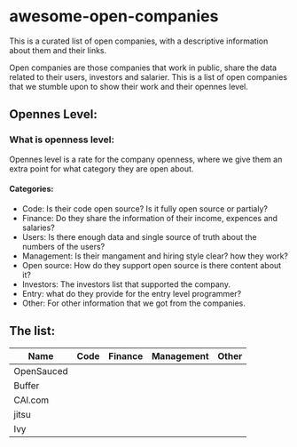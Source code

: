 # awesome-open-companies
This is a curated list of open companies, with a descriptive information about them and their links. 

Open companies are those companies that work in public, share the data related to their users, investors and salarier. This is a list of open companies that we stumble upon to show their work and their opennes level. 

## Opennes Level: 

### What is openness level: 

Opennes level is a rate for the company openness, where we give them an extra point for what category they are open about. 

#### Categories:

- Code: Is their code open source? Is it fully open source or partialy? 
- Finance: Do they share the information of their income, expences and salaries? 
- Users: Is there enough data and single source of truth about the numbers of the users? 
- Management: Is their mangament and hiring style clear? how they work?
- Open source: How do they support open source is there content about it?
- Investors: The investors list that supported the company.
- Entry: what do they provide for the entry level programmer? 
- Other: For other information that we got from the companies.

## The list: 

| Name       | Code | Finance | Management | Other |
|------------|------|---------|------------|-------|
| OpenSauced |      |         |            |       |
| Buffer     |      |         |            |       |
| CAl.com    |      |         |            |       |
|jitsu      |      |         |            |       |
| Ivy |      |         |            |       |

